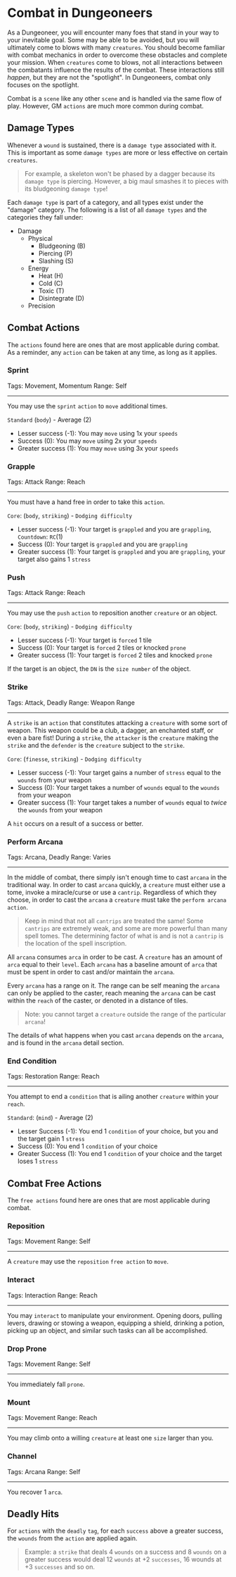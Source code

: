 # Combat in Dungeoneers

As a Dungeoneer, you will encounter many foes that stand in your way to your inevitable goal. Some may be able to be avoided, but you will ultimately come to blows with many `creatures`. You should become familiar with combat mechanics in order to overcome these obstacles and complete your mission. When `creatures` come to blows, not all interactions between the combatants influence the results of the combat. These interactions still _happen_, but they are not the "spotlight". In Dungeoneers, combat only focuses on the spotlight.

Combat is a `scene` like any other `scene` and is handled via the same flow of play. However, GM `actions` are much more common during combat.

## Damage Types

Whenever a `wound` is sustained, there is a `damage type` associated with it. This is important as some `damage types` are more or less effective on certain `creatures`.

> For example, a skeleton won't be phased by a dagger because its `damage type` is piercing. However, a big maul smashes it to pieces with its bludgeoning `damage type`!

Each `damage type` is part of a category, and all types exist under the "damage" category. The following is a list of all `damage types` and the categories they fall under:

-   Damage
    -   Physical
        -   Bludgeoning (B)
        -   Piercing (P)
        -   Slashing (S)
    -   Energy
        -   Heat (H)
        -   Cold (C)
        -   Toxic (T)
        -   Disintegrate (D)
    -   Precision

## Combat Actions

The `actions` found here are ones that are most applicable during combat. As a reminder, any `action` can be taken at any time, as long as it applies.

### Sprint

Tags: Movement, Momentum
Range: Self

---

You may use the `sprint` `action` to `move` additional times.

`Standard` (`body`) - Average (2)

-   Lesser success (-1): You may `move` using 1x your `speeds`
-   Success (0): You may `move` using 2x your `speeds`
-   Greater success (1): You may `move` using 3x your `speeds`

### Grapple

Tags: Attack
Range: Reach

---

You must have a hand free in order to take this `action`.

`Core`: (`body`, `striking`) - `Dodging difficulty`

-   Lesser success (-1): Your target is `grappled` and you are `grappling`, `Countdown`: `RC`(1)
-   Success (0): Your target is `grappled` and you are `grappling`
-   Greater success (1): Your target is `grappled` and you are `grappling`, your target also gains 1 `stress`

### Push

Tags: Attack
Range: Reach

---

You may use the `push` `action` to reposition another `creature` or an object.

`Core`: (`body`, `striking`) - `Dodging difficulty`

-   Lesser success (-1): Your target is `forced` 1 tile
-   Success (0): Your target is `forced` 2 tiles or knocked `prone`
-   Greater success (1): Your target is `forced` 2 tiles and knocked `prone`

If the target is an object, the `DN` is the `size number` of the object.

### Strike

Tags: Attack, Deadly
Range: Weapon Range

---

A `strike` is an `action` that constitutes attacking a `creature` with some sort of weapon. This weapon could be a club, a dagger, an enchanted staff, or even a bare fist! During a `strike`, the `attacker` is the `creature` making the `strike` and the `defender` is the `creature` subject to the `strike`.

`Core`: (`finesse`, `striking`) - `Dodging difficulty`

-   Lesser success (-1): Your target gains a number of `stress` equal to the `wounds` from your weapon
-   Success (0): Your target takes a number of `wounds` equal to the `wounds` from your weapon
-   Greater success (1): Your target takes a number of `wounds` equal to _twice_ the `wounds` from your weapon

A `hit` occurs on a result of a success or better.

### Perform Arcana

Tags: Arcana, Deadly
Range: Varies

---

In the middle of combat, there simply isn't enough time to cast `arcana` in the traditional way. In order to cast `arcana` quickly, a `creature` must either use a tome, invoke a miracle/curse or use a `cantrip`. Regardless of which they choose, in order to cast the `arcana` a `creature` must take the `perform arcana` `action`.

> Keep in mind that not all `cantrips` are treated the same! Some `cantrips` are extremely weak, and some are more powerful than many spell tomes. The determining factor of what is and is not a `cantrip` is the location of the spell inscription.

All `arcana` consumes `arca` in order to be cast. A `creature` has an amount of `arca` equal to their `level`. Each `arcana` has a baseline amount of `arca` that must be spent in order to cast and/or maintain the `arcana`.

Every `arcana` has a range on it. The range can be self meaning the `arcana` can only be applied to the caster, reach meaning the `arcana` can be cast within the `reach` of the caster, or denoted in a distance of tiles.

> Note: you cannot target a `creature` outside the range of the particular `arcana`!

The details of what happens when you cast `arcana` depends on the `arcana`, and is found in the `arcana` detail section.

### End Condition

Tags: Restoration
Range: Reach

---

You attempt to end a `condition` that is ailing another `creature` within your `reach`.

`Standard`: (`mind`) - Average (2)

-   Lesser Success (-1): You end 1 `condition` of your choice, but you and the target gain 1 `stress`
-   Success (0): You end 1 `condition` of your choice
-   Greater Success (1): You end 1 `condition` of your choice and the target loses 1 `stress`

## Combat Free Actions

The `free actions` found here are ones that are most applicable during combat.

### Reposition

Tags: Movement
Range: Self

---

A `creature` may use the `reposition` `free action` to `move`.

### Interact

Tags: Interaction
Range: Reach

---

You may `interact` to manipulate your environment. Opening doors, pulling levers, drawing or stowing a weapon, equipping a shield, drinking a potion, picking up an object, and similar such tasks can all be accomplished.

### Drop Prone

Tags: Movement
Range: Self

---

You immediately fall `prone`.

### Mount

Tags: Movement
Range: Reach

---

You may climb onto a willing `creature` at least one `size` larger than you.

### Channel

Tags: Arcana
Range: Self

---

You recover 1 `arca`.

## Deadly Hits

For `actions` with the `deadly` `tag`, for each `success` above a greater success, the `wounds` from the `action` are applied again.

> Example: a `strike` that deals 4 `wounds` on a success and 8 `wounds` on a greater success would deal 12 `wounds` at +2 `successes`, 16 wounds at +3 `successes` and so on.
